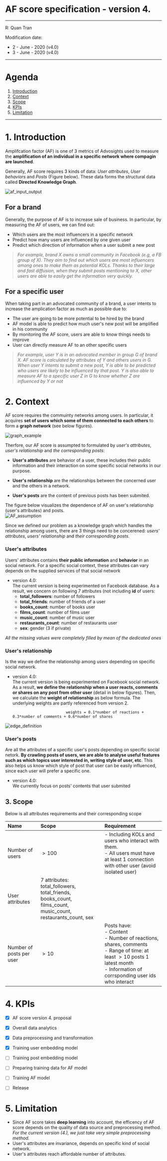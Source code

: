 # AF score specification - version 4.
---
R: Quan Tran

Modification date:
* 2 - June - 2020 (v4.0)
* 3 - June - 2020 (v4.0)
---

# Agenda
1. [Introduction](#introduction)
2. [Context](#context)
3. [Scope](#scope)
4. [KPIs](#kpis)
5. [Limitation](#limitation)
<!-- 6. Improvement -->

---

# 1. Introduction <a id= 'introduction' />

Amplifcation factor (AF) is one of $3$ metrics of Advosights used to measure the **amplification of an individual in a specific network where compagin are launched**.  

Generally, AF score requires $3$ kinds of data: *User attributes*, *User behaviors* and *Posts* (Figure below). These data forms the structural data called **Directed Knowledge Graph**.

![af_input_output](https://i.imgur.com/yTB518v.png)


## For a brand

Generally, the purpose of AF is to increase sale of business. In particular, by measuring the AF of users, we can find out:
* Which users are the most influencers in a specific network
* Predict how many users are influenced by one given user
* Predict which direction of information when a user submit a new post

> *For example, brand X owns a small community in Facebook (e.g, a FB group of X). They aim to find out which users are most influencers among ones to make them as potential KOLs. Thanks to their large and fast diffusion, when they submit posts mentioning to X, other users are able to easily get the information very quickly.*

## For a specific user

When taking part in an advocated community of a brand, a user intents to increase the amplication factor as much as possible due to:
* The user are going to be more potential to be hired by the brand
* AF model is able to predict how much user's new post will be amplified in his community
* By monitoring the AF score, users are able to know things needs to improve
* User can directly measure AF to an other specific users

> *For example, user Y is in an advocated member in group G of brand X. AF score is calculated by attributes of Y and others users in G. When user Y intents to submit a new post, Y is able to be predicted who users are likely to be influenced by that post. Y is also able to measure AF to a specific user Z in G to know whether Z are influenced by Y or not*


# 2. Context <a id='context' />

AF score requires the commuinty networks among users. In particular, it acquires **set of users which some of them connected to each others** to form a **graph network** (see below figures).

![graph_example](https://i.imgur.com/IxqBzxn.gif)

Therfore, our AF score is assumpted to formulated by *user's attributes*, *user's relationship* and *the corresponding posts*:
* **User's attributes** are behavior of a user, these includes their public information and their interaction on some specific social networks in our purpose.

* **User's relationship** are the relationships between the concerned user and the others in a network.

* **User's posts** are the content of previous posts has been submited.

The figure below visualizes the dependence of AF on user's relationship (user's attributes) and posts.  
![AF_assumption](https://i.imgur.com/Ob1a8Q5.png)

Since we defined our problem as a knowledge graph which handles the relationship among users, there are $3$ things need to be concerened: *users' attributes*, *users' relationship* and *their corresponding posts*.

### User's attributes
Users' attributes contains **their public information** and **behavior** in an social network. For a specific social context, these attributes can vary depends on the supplied services of that social network

* version 4.0:  
The current version is being experimented on Facebook database. As a result, we concern on following $7$ attributes (not including **id** of users:
    * **total_followers**: number of followers
    * **total_friends**: number of friends of a user
    * **books_count**: number of books user
    * **films_count**: number of films user
    * **music_count**: number of music user
    * **restaurants_count**: number of restaurants user
    * **sex**: gender ($3$ if private)

*All the missing values were completely filled by mean of the dedicated ones*


### User's relationship
Is the way we define the relationship among users depending on specific social network.

* version 4.0:  
The current version is being experimented on Facebook social network. As a result, **we define the relationship when a user reacts, comments or shares on any post from other user** (detail in below figures). Then, we calculate the **weight of relationship** as below formula. The underlying weights are partly referenced from version 2.
  
                              weights = 0.1*number of reactions + 0.3*number of comments + 0.6*number of shares

![edge_definition](https://i.imgur.com/l0iqTKO.png)

### User's posts
Are all the attributes of a specific user's posts depending on specific social netork. **By crawling posts of users, we are able to analyse useful features such as which topics user interested in, writing style of user, etc**. This also helps us know which style of post that user can be easily influenced, since each user will prefer a specific one.
* version 4.0:  
We currently focus on posts' contents that user submited


## 3. Scope <a id='scope' />
Below is all attributes requirements and their corresponding scope

| Name | Scope | Requirement |
|:------|:------|:------|
| Number of users | $> 100$ | - Including KOLs and users who interact with them. <br> - All users must have at least $1$ connection with other user (avoid isolated user) |
| User attributes | $7$ attributes: total_followers, total_friends, <br> books_count, films_count, music_count, restaurants_count, sex | |
| Number of posts per user | $> 10$ | Posts have: <br> - Content <br> - Number of reactions, shares, comments <br> - Range of time: at least $> 10$ posts $1$ latest month  <br> - Information of corrsponding user ids who interact|


<!-- # 3. Main approach -->


# 4. KPIs <a id='kapis' />

* [x] AF score version 4. proposal
* [x] Overall data analytics
* [x] Data preprocessing and transformation
* [x] Training user embedding model
* [ ] Training post embedding model
* [ ] Preparing training data for AF model
* [ ] Training AF model
* [ ] Release


# 5. Limitation <a id='limitation' />
* Since AF score takes **deep learning** into account, the efficency of AF score depends on the quality of data source and preprocessing method. *For the current version (4.), we just take very simple preprocessing method.*
* User's attributes are invariance, depends on specific kind of social network.
* User's attributes reach affordable number of attributes.


